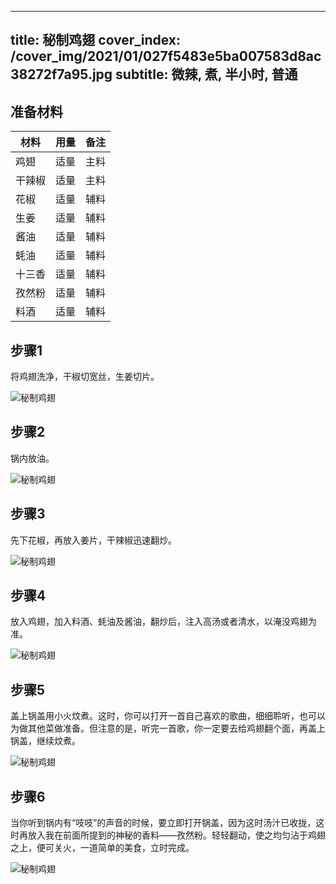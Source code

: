 
---
title: 秘制鸡翅
cover_index: /cover_img/2021/01/027f5483e5ba007583d8ac38272f7a95.jpg
subtitle: 微辣, 煮, 半小时, 普通
---

## 准备材料

| 材料     | 用量 | 备注|
| ------- | ----- | --- |
| 鸡翅 | 适量| 主料 |
| 干辣椒 | 适量| 主料 |
| 花椒 | 适量| 辅料 |
| 生姜 | 适量| 辅料 |
| 酱油 | 适量| 辅料 |
| 蚝油 | 适量| 辅料 |
| 十三香 | 适量| 辅料 |
| 孜然粉 | 适量| 辅料 |
| 料酒 | 适量| 辅料 |

## 步骤1

将鸡翅洗净，干椒切宽丝，生姜切片。

![秘制鸡翅](https://i8.meishichina.com/attachment/recipe/201010/201010121528245.jpg?x-oss-process=style/p320) 

## 步骤2

锅内放油。

![秘制鸡翅](https://i8.meishichina.com/attachment/recipe/201010/201010121529031.jpg?x-oss-process=style/p320) 

## 步骤3

先下花椒，再放入姜片，干辣椒迅速翻炒。

![秘制鸡翅](https://i8.meishichina.com/attachment/recipe/201010/201010121529108.jpg?x-oss-process=style/p320) 

## 步骤4

放入鸡翅，加入料酒、蚝油及酱油，翻炒后，注入高汤或者清水，以淹没鸡翅为准。

![秘制鸡翅](https://i8.meishichina.com/attachment/recipe/201010/201010121529474.jpg?x-oss-process=style/p320) 

## 步骤5

盖上锅盖用小火炆煮。这时，你可以打开一首自己喜欢的歌曲，细细聆听，也可以为做其他菜做准备。但注意的是，听完一首歌，你一定要去给鸡翅翻个面，再盖上锅盖，继续炆煮。

![秘制鸡翅](https://i8.meishichina.com/attachment/recipe/201010/201010121529549.jpg?x-oss-process=style/p320) 

## 步骤6

当你听到锅内有“吱吱”的声音的时候，要立即打开锅盖，因为这时汤汁已收拢，这时再放入我在前面所提到的神秘的香料——孜然粉。轻轻翻动，使之均匀沾于鸡翅之上，便可关火，一道简单的美食，立时完成。

![秘制鸡翅](https://i8.meishichina.com/attachment/recipe/201010/201010121530074.jpg?x-oss-process=style/p320) 


